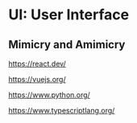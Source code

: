 # UI: User Interface

## Mimicry and Amimicry

<https://react.dev/>

<https://vuejs.org/>

<https://www.python.org/>

<https://www.typescriptlang.org/>